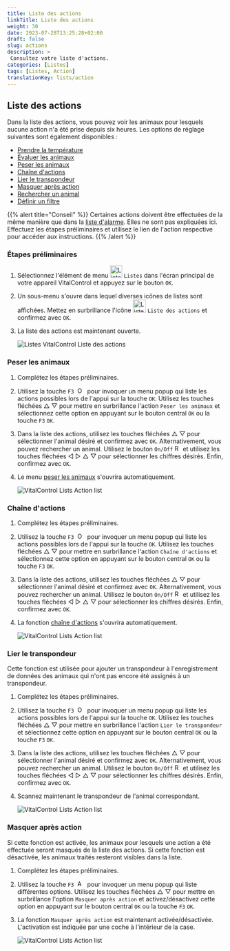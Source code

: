 ```yaml
---
title: Liste des actions
linkTitle: Liste des actions
weight: 30
date: 2023-07-28T13:25:28+02:00
draft: false
slug: actions
description: >
 Consultez votre liste d'actions.
categories: [Listes]
tags: [Listes, Action]
translationKey: lists/action
---
```

## Liste des actions

Dans la liste des actions, vous pouvez voir les animaux pour lesquels aucune action n'a été prise depuis six heures. Les options de réglage suivantes sont également disponibles :

- [Prendre la température](../alarm/#take-temperature)
- [Évaluer les animaux](../alarm/#rate-animal)
- [Peser les animaux](#weigh-animals)
- [Chaîne d'actions](#chain-of-action)
- [Lier le transpondeur](#link-transponder)
- [Masquer après action](#hide-after-action)
- [Rechercher un animal](../alarm/#search-animal)
- [Définir un filtre](../alarm/#set-filter)

{{% alert title="Conseil" %}}
Certaines actions doivent être effectuées de la même manière que dans la [liste d'alarme](../alarm). Elles ne sont pas expliquées ici. Effectuez les étapes préliminaires et utilisez le lien de l'action respective pour accéder aux instructions.
{{% /alert %}}

### Étapes préliminaires

1. Sélectionnez l'élément de menu <img src="/icons/main/lists.svg" width="28" align="bottom" alt="Listes" />  `Listes` dans l'écran principal de votre appareil VitalControl et appuyez sur le bouton `OK`.

2. Un sous-menu s'ouvre dans lequel diverses icônes de listes sont affichées. Mettez en surbrillance l'icône <img src="/icons/lists/actionlist.svg" width="30" align="bottom" alt="Liste des actions" /> `Liste des actions` et confirmez avec `OK`.

3. La liste des actions est maintenant ouverte.

   ![Listes VitalControl Liste des actions](../images/firststeps3.png "Étapes préliminaires")

### Peser les animaux

1. Complétez les étapes préliminaires.

2. Utilisez la touche `F3` &nbsp;<img src="/icons/footer/open-popup.svg" width="15" align="bottom" alt="Ouvrir le popup" />&nbsp; pour invoquer un menu popup qui liste les actions possibles lors de l'appui sur la touche `OK`. Utilisez les touches fléchées △ ▽ pour mettre en surbrillance l'action `Peser les animaux` et sélectionnez cette option en appuyant sur le bouton central `OK` ou la touche `F3` `OK`.

3. Dans la liste des actions, utilisez les touches fléchées △ ▽ pour sélectionner l'animal désiré et confirmez avec `OK`. Alternativement, vous pouvez rechercher un animal. Utilisez le bouton `On/Off` <img src="/icons/footer/search.svg" width="15" align="bottom" alt="Rechercher" /> et utilisez les touches fléchées ◁ ▷ △ ▽ pour sélectionner les chiffres désirés. Enfin, confirmez avec `OK`.

4. Le menu [peser les animaux](..) s'ouvrira automatiquement.

   ![VitalControl Lists Action list](../images/weightanimals.png "Peser les animaux")

### Chaîne d'actions

1. Complétez les étapes préliminaires.

2. Utilisez la touche `F3` &nbsp;<img src="/icons/footer/open-popup.svg" width="15" align="bottom" alt="Ouvrir le menu popup" />&nbsp; pour invoquer un menu popup qui liste les actions possibles lors de l'appui sur la touche `OK`. Utilisez les touches fléchées △ ▽ pour mettre en surbrillance l'action `Chaîne d'actions` et sélectionnez cette option en appuyant sur le bouton central `OK` ou la touche `F3` `OK`.

3. Dans la liste des actions, utilisez les touches fléchées △ ▽ pour sélectionner l'animal désiré et confirmez avec `OK`. Alternativement, vous pouvez rechercher un animal. Utilisez le bouton `On/Off` <img src="/icons/footer/search.svg" width="15" align="bottom" alt="Recherche" /> et utilisez les touches fléchées ◁ ▷ △ ▽ pour sélectionner les chiffres désirés. Enfin, confirmez avec `OK`.

4. La fonction [chaîne d'actions](../../chain-of-actions) s'ouvrira automatiquement.

   ![VitalControl Lists Action list](../images/chainofaction.png "Chaîne d'actions")

### Lier le transpondeur

Cette fonction est utilisée pour ajouter un transpondeur à l'enregistrement de données des animaux qui n'ont pas encore été assignés à un transpondeur.

1. Complétez les étapes préliminaires.

2. Utilisez la touche `F3` &nbsp;<img src="/icons/footer/open-popup.svg" width="15" align="bottom" alt="Ouvrir le menu popup" />&nbsp; pour invoquer un menu popup qui liste les actions possibles lors de l'appui sur la touche `OK`. Utilisez les touches fléchées △ ▽ pour mettre en surbrillance l'action `Lier le transpondeur` et sélectionnez cette option en appuyant sur le bouton central `OK` ou la touche `F3` `OK`.

3. Dans la liste des actions, utilisez les touches fléchées △ ▽ pour sélectionner l'animal désiré et confirmez avec `OK`. Alternativement, vous pouvez rechercher un animal. Utilisez le bouton `On/Off` <img src="/icons/footer/search.svg" width="15" align="bottom" alt="Recherche" /> et utilisez les touches fléchées ◁ ▷ △ ▽ pour sélectionner les chiffres désirés. Enfin, confirmez avec `OK`.

4. Scannez maintenant le transpondeur de l'animal correspondant.

   ![VitalControl Lists Action list](../images/linktransponder.png "Lier le transpondeur")

### Masquer après action

Si cette fonction est activée, les animaux pour lesquels une action a été effectuée seront masqués de la liste des actions. Si cette fonction est désactivée, les animaux traités resteront visibles dans la liste.

1. Complétez les étapes préliminaires.

2. Utilisez la touche `F3` &nbsp;<img src="/icons/footer/open-popup.svg" width="15" align="bottom" alt="Actions" />&nbsp; pour invoquer un menu popup qui liste différentes options. Utilisez les touches fléchées △ ▽ pour mettre en surbrillance l'option `Masquer après action` et activez/désactivez cette option en appuyant sur le bouton central `OK` ou la touche `F3` `OK`.

3. La fonction `Masquer après action` est maintenant activée/désactivée. L'activation est indiquée par une coche à l'intérieur de la case.

   ![VitalControl Lists Action list](../images/hideafteraction.png "Masquer après action")
